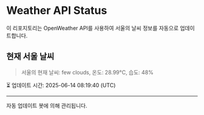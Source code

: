 
# Weather API Status

이 리포지토리는 OpenWeather API를 사용하여 서울의 날씨 정보를 자동으로 업데이트합니다.

## 현재 서울 날씨
> 서울의 현재 날씨: few clouds, 온도: 28.99°C, 습도: 48%

⏳ 업데이트 시간: 2025-06-14 08:19:40 (UTC)

---
자동 업데이트 봇에 의해 관리됩니다.
